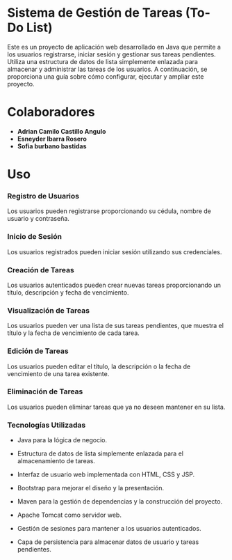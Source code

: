 # Sistema de Gestión de Tareas (To-Do List)
Este es un proyecto de aplicación web desarrollado en Java que permite a los usuarios registrarse, iniciar sesión y gestionar sus tareas pendientes. Utiliza una estructura de datos de lista simplemente enlazada para almacenar y administrar las tareas de los usuarios. A continuación, se proporciona una guía sobre cómo configurar, ejecutar y ampliar este proyecto.
# Colaboradores
- **Adrian Camilo Castillo Angulo**
- **Esneyder Ibarra Rosero**
- **Sofia burbano bastidas**

# Uso
###  Registro de Usuarios
Los usuarios pueden registrarse proporcionando su cédula, nombre de usuario y contraseña.
### Inicio de Sesión
Los usuarios registrados pueden iniciar sesión utilizando sus credenciales.
### Creación de Tareas
Los usuarios autenticados pueden crear nuevas tareas proporcionando un título, descripción y fecha de vencimiento.
### Visualización de Tareas
Los usuarios pueden ver una lista de sus tareas pendientes, que muestra el título y la fecha de vencimiento de cada tarea.
### Edición de Tareas
Los usuarios pueden editar el título, la descripción o la fecha de vencimiento de una tarea existente.
### Eliminación de Tareas
Los usuarios pueden eliminar tareas que ya no deseen mantener en su lista.
### Tecnologías Utilizadas
- Java para la lógica de negocio.

- Estructura de datos de lista simplemente enlazada para el almacenamiento de tareas.

- Interfaz de usuario web implementada con HTML, CSS y JSP.
- Bootstrap para mejorar el diseño y la presentación.

- Maven para la gestión de dependencias y la construcción del proyecto.

- Apache Tomcat como servidor web.
- Gestión de sesiones para mantener a los usuarios autenticados.

- Capa de persistencia para almacenar datos de usuario y tareas pendientes.
